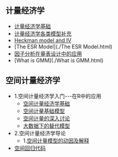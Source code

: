 ## 计量经济学

- [计量经济学基础](./计量经济学笔记.html) 
- [计量经济学各类模型补充](./logit模型.html)  
- [Heckman model and IV](./Heckman_models_and_IV.html) 
- [The ESR Model](./The ESR Model.html) 
- [因子分析在量表设计中的应用](./因子分析在量表设计中的应用.html) 
- [What is GMM](./What is GMM.html) 





## 空间计量经济学

- 1.空间计量经济学入门---在R中的应用
    - [空间计量经济学基础](./空间计量/空间计量经济学笔记.html) 
    - [空间计量基础模型](./空间计量/空间计量模型使用.html) 
    - [空间计量的深入讨论](./空间计量/空间计量经济学的深入讨论.html) 
    - [大数据下的替代模型](./空间计量/大数据下的替代模型.html) 
- 2.空间计量经济学导论
    - 1.[空间计量模型的动因及解释](./空间计量/空间计量模型的动因及解释.html) 
- [空间回归代码](./空间计量/空间回归代码.html)  